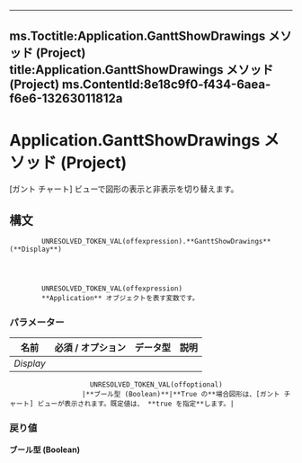 

---
ms.Toctitle:Application.GanttShowDrawings メソッド (Project)
title:Application.GanttShowDrawings メソッド (Project)
ms.ContentId:8e18c9f0-f434-6aea-f6e6-13263011812a
---
# Application.GanttShowDrawings メソッド (Project)




[ガント チャート] ビューで図形の表示と非表示を切り替えます。

## 構文

            UNRESOLVED_TOKEN_VAL(offexpression).**GanttShowDrawings**(**Display**)




            UNRESOLVED_TOKEN_VAL(offexpression)
            **Application** オブジェクトを表す変数です。

### パラメーター

|**名前**|**必須 / オプション**|**データ型**|**説明**|
|---|---|---|---|
|*Display*|
                        UNRESOLVED_TOKEN_VAL(offoptional)
                      |**ブール型 (Boolean)**|**True の**場合図形は、[ガント チャート] ビューが表示されます。既定値は、 **true を指定**します。|



### 戻り値
**ブール型 (Boolean)**







